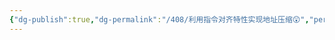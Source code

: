 ```yaml
---
{"dg-publish":true,"dg-permalink":"/408/利用指令对齐特性实现地址压缩😲","permalink":"/408/利用指令对齐特性实现地址压缩😲/","dgShowBacklinks":true,"dgShowLocalGraph":true,"dgShowInlineTitle":true}
---
```


